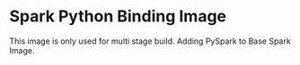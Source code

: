 # Spark Python Binding Image

This image is only used for multi stage build.
Adding PySpark to Base Spark Image.
